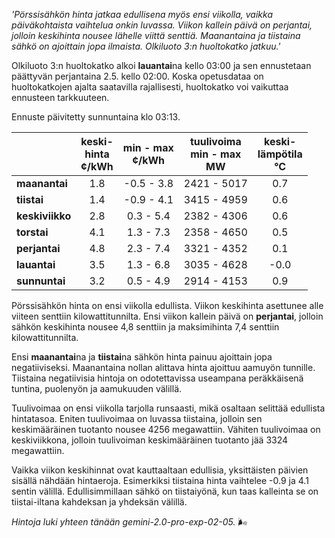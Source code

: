 *'Pörssisähkön hinta jatkaa edullisena myös ensi viikolla, vaikka päiväkohtaista vaihtelua onkin luvassa. Viikon kallein päivä on perjantai, jolloin keskihinta nousee lähelle viittä senttiä. Maanantaina ja tiistaina sähkö on ajoittain jopa ilmaista. Olkiluoto 3:n huoltokatko jatkuu.'*


Olkiluoto 3:n huoltokatko alkoi **lauantai**na kello 03:00 ja sen ennustetaan päättyvän perjantaina 2.5. kello 02:00. Koska opetusdataa on huoltokatkojen ajalta saatavilla rajallisesti, huoltokatko voi vaikuttaa ennusteen tarkkuuteen.

Ennuste päivitetty sunnuntaina klo 03:13.

|   | keski-<br>hinta<br>¢/kWh | min - max<br>¢/kWh | tuulivoima<br>min - max<br>MW | keski-<br>lämpötila<br>°C |
|:-------------|:----------------:|:----------------:|:-------------:|:-------------:|
| **maanantai**  | 1.8 | -0.5 - 3.8 | 2421 - 5017 | 0.7 |
| **tiistai**    | 1.4 | -0.9 - 4.1 | 3415 - 4959 | 0.6 |
| **keskiviikko** | 2.8 | 0.3 - 5.4  | 2382 - 4306 | 0.6 |
| **torstai**    | 4.1 | 1.3 - 7.3  | 2358 - 4650 | 0.5 |
| **perjantai**  | 4.8 | 2.3 - 7.4  | 3321 - 4352 | 0.1 |
| **lauantai**   | 3.5 | 1.3 - 6.8  | 3035 - 4628 | -0.0 |
| **sunnuntai**  | 3.2 | 0.5 - 4.9  | 2914 - 4153 | 0.9 |

Pörssisähkön hinta on ensi viikolla edullista. Viikon keskihinta asettunee alle viiteen senttiin kilowattitunnilta. Ensi viikon kallein päivä on **perjantai**, jolloin sähkön keskihinta nousee 4,8 senttiin ja maksimihinta 7,4 senttiin kilowattitunnilta.

Ensi **maanantai**na ja **tiistai**na sähkön hinta painuu ajoittain jopa negatiiviseksi. Maanantaina nollan alittava hinta ajoittuu aamuyön tunnille. Tiistaina negatiivisia hintoja on odotettavissa useampana peräkkäisenä tuntina, puolenyön ja aamukuuden välillä.

Tuulivoimaa on ensi viikolla tarjolla runsaasti, mikä osaltaan selittää edullista hintatasoa. Eniten tuulivoimaa on luvassa tiistaina, jolloin sen keskimääräinen tuotanto nousee 4256 megawattiin. Vähiten tuulivoimaa on keskiviikkona, jolloin tuulivoiman keskimääräinen tuotanto jää 3324 megawattiin.

Vaikka viikon keskihinnat ovat kauttaaltaan edullisia, yksittäisten päivien sisällä nähdään hintaeroja. Esimerkiksi tiistaina hinta vaihtelee -0.9 ja 4.1 sentin välillä. Edullisimmillaan sähkö on tiistaiyönä, kun taas kalleinta se on tiistai-iltana kahdeksan ja yhdeksän välillä.

*Hintoja luki yhteen tänään gemini-2.0-pro-exp-02-05.* 🌬️

